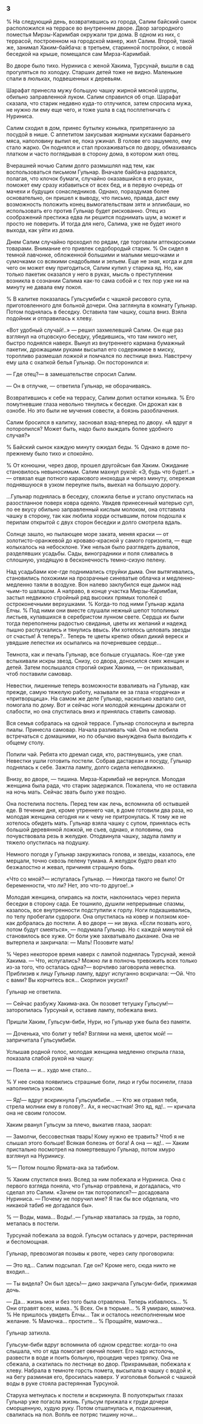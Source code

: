 ### 3

% На следующий день, возвратившись из города, Салим байский сынок расположился на террасе во внутреннем дворе.
Двор загородного поместья Мирзы-Каримбая окружали три дома.
В одном из них, с террасой, построенном на городской манер, жил Салим.
Второй, такой же, занимал Хаким-байбача: в третьем, старинной постройки, с новой беседкой на крыше, помещался сам Мирза-Каримбай.

Во дворе было тихо.
Нуриниса с женой Хакима, Турсунай, вышли в сад прогуляться по холодку.
Старших детей тоже не видно.
Маленькие спали в люльках, подвешенных к деревьям.

Шарафат принесла мужу большую чашку жирной мясной шурпы, обильно заправленной луком.
Салим справился об отце.
Шарафат сказала, что старик недавно куда-то отлучился, затем спросила мужа, не нужно ли ему еще чего, и тоже ушла в сад посплетничать с Нуриниса.

Салим сходил в дом, принес бутылку коньяка, припрятанную за посудой в нише.
С аппетитом закусывая жирными кусками бараньего мяса, наполовину выпил ее, пока ужинал.
В голове его зашумело, ему стало жарко.
Он поднялся и стал прохаживаться по двору, обмахиваясь платком и часто поглядывая в сторону дома, в котором жил отец.

Вчерашней ночью Салим долго размышлял над тем, как воспользоваться письмом Гульнар.
Вначале байбача радовался, полагая, что клочок бумаги, случайно оказавшийся в его руках, поможет ему сразу избавиться от всех бед, и в первую очередь от мачехи и будущих сонаследников.
Однако, пораздумав более основательно, он пришел к выводу, что письмо, правда, даст ему возможность положить конец вымогательствам зятя и элликбаши, но использовать его против Гульнар будет рискованно.
Отец из соображений престижа едва ли решится поднимать шум, а может и просто не поверить.
И тогда для него, Салима, уже не будет иного выхода, как уйти из дома.

Днем Салим случайно проходил по рядам, где торговали аптекарскими товарами.
Внимание его привлек седобородый старик.
% Он сидел в темной лавчонке, обложенной большими и малыми мешочками и сумочками со всякими снадобьями и зельем.
Еще не зная, когда и для чего он может ему пригодиться, Салим купил у старика яд.
Но, как только пакетик оказался у него в руках, мысль о преступлении возникла в сознании Салима как-то сама собой и с тех пор уже ни на минуту не давала ему покоя.

% В калитке показалась Гульсумбиби с чашкой рисового супа, приготовленного для больной дочери.
Она заглянула в комнату Гульнар.
Потом поднялась в беседку.
Оставила там чашку, сошла вниз.
Взяла подойник и отправилась к хлеву.

«Вот удобный случай!..» — решил захмелевший Салим.
Он еще раз взглянул на отцовскую беседку, убедившись, что там никого нет, быстро поднялся наверх.
Вынул из внутреннего кармана бумажный пакетик, дрожащими руками высыпал его содержимое в миску, торопливо размешал ложкой и помчался по лестнице вниз.
Навстречу ему шла с охапкой белья Гульнар.
Он посторонился и:

— Где отец?— в замешательстве спросил Салим.

— Он в отлучке, — ответила Гульнар, не оборачиваясь.

Возвратившись к себе на террасу, Салим допил остатки коньяка.
% Его помутневшие глаза невольно тянулись к беседке.
Он дрожал как в ознобе.
Но это были не мучения совести, а боязнь разоблачения.

Салим бросился в калитку, засновал взад-вперед по двору.
«А вдруг я поторопился?
Может быть, надо было выждать более удобного случая?»

% Байский сынок каждую минуту ожидал беды.
% Однако в доме по-прежнему было тихо и спокойно.

% От конюшни, через двор, прошел другойсын бая Хаким.
Ожидание становилось невыносимым.
Салим махнул рукой:
«Э, будь что будет!..» — отвязал еще потного каракового иноходца и через минуту, опережая поднявшуюся в узком переулке пыль, выехал на большую дорогу.

…Гульнар поднялась в беседку, сложила белье и устало опустилась на разостланное поверх ковра одеяло.
Увидев принесенный матерью суп, по ее вкусу обильно заправленный кислым молоком, она отставила чашку в сторону, так как любила хорди остывшим, потом подошла к перилам открытой с двух сторон беседки и долго смотрела вдаль.

Солнце зашло, но пылающее море заката, меняя краски — от золотисто-оранжевой до кроваво-красной у самого горизонта, — еще колыхалось на небосклоне.
Уже нельзя было разглядеть дувалов, разделявших усадьбы.
Сады, виноградники и поля сливались в сплошную, уходящую в бесконечность темно-сизую пелену.

Над усадьбами кое-где поднимались струйки дыма.
Они вытягивались, становились похожими на прозрачные синеватые облачка и медленно-медленно таяли в воздухе.
Вон налево заклубился еще дымок над чьим-то шалашом.
А направо, в конце участка Мирзы-Каримбая, застыл недвижно стройный ряд высоких прямых тополей с остроконечными верхушками.
% Когда-то под ними Гульнар ждала Ёлчы.
% Под ними они вместе слушали нежный шепот тополиных листьев, купавшихся в серебристом лунном свете.
Сердца их были тогда переполнены радостью свиданья, цветы их желаний и надежд пышно распускались и тянулись ввысь.
Им хотелось целовать звезды от счастья!
А теперь?..
Теперь те цветы крепко обвил дикий вереск и увядшие лепестки их осыпались на почерневшее сердце…

Темнота, как и печаль Гульнар, все больше сгущалась.
Кое-где уже вспыхивали искры звезд.
Снизу, со двора, доносился смех женщин и детей.
Затем послышался строгий окрик Хакима, — он приказывал, чтоб поставили самовар.

Невестки, лишенные теперь возможности взваливать на Гульнар, как прежде, самую тяжелую работу, называли ее за глаза «гордячка» и «притворщица».
На самом же деле Гульнар, насколько хватало сил, помогала по дому.
Вот и сейчас ноги молодой женщины дрожали от слабости, но она спустилась вниз и принялась ставить самовар.

Вся семья собралась на одной террасе.
Гульнар сполоснула и вытерла пиалы.
Принесла самовар.
Начала разливать чай.
Она не любила встречаться с домашними, но по обычаю вынуждена была выходить к общему столу.

Попили чай.
Ребята кто дремал сидя, кто, растянувшись, уже спал.
Невестки ушли готовить постели.
Собрав дастархан и посуду, Гульнар поднялась к себе.
Зажгла лампу, долго сидела неподвижно.

Внизу, во дворе, — тишина.
Мирза-Каримбай не вернулся.
Молодая женщина была рада, что старик задержался.
Пожалела, что не оставила на ночь мать.
Сейчас звать было уже поздно.

Она постелила постель.
Перед тем как лечь, вспомнила об остывшей еде.
В течение дня, кроме утреннего чая, в доме готовили два раза, но молодая женщина сегодня ни к чему не притронулась.
К тому же не хотелось обидеть мать.
Гульнар взяла чашку с супом, принялась есть большой деревянной ложкой, не съев, однако, и половины, она почувствовала резь в желудке.
Отодвинула чашку, задула лампу и тяжело опустилась на подушку.

Немного погодя у Гульнар закружилась голова, и звезды, казалось, еле мерцали, точно сквозь пелену тумана.
А желудок будто рвал кто безжалостно и жевал, причиняя страшную боль.

«Что со мной?— испугалась Гульнар.
— Никогда такого не было!
От беременности, что ли?
Нет, это что-то другое!..»

Молодая женщина, опираясь на локти, наклонилась через перила беседки в сторону сада.
Ее тошнило, душили непрерывные спазмы, казалось, все внутренности подступили к горлу.
Ноги подкашивались, по телу пробегали судороги.
Она опустилась на ковер и ползком кое-как добралась до постели.
А во дворе — ни звука.
«Если позвать кого, потом будут смеяться», — подумала Гульнар.
Но с каждой минутой ей становилось все хуже.
От боли уже захватывало дыхание.
Она не вытерпела и закричала:
— Мать!
Позовите мать!

% Через некоторое время наверх с лампой поднялась Турсунай, женой Хакима.
— Что, испугались?
Можно ли в полночь тревожить всех только из-за того, что осталась одна?— ворчливо заговорила невестка.
Приблизив к лицу Гульнар лампу, вдруг испуганно вскричала: —Ой.
Что с вами?
Вы корчитесь вся…
Скорпион укусил?

Гульнар не ответила.

— Сейчас разбужу Хакима-ака.
Он позовет тетушку Гульсум!— заторопилась Турсунай и, оставив лампу, побежала вниз.

Пришли Хаким, Гульсум-биби, Нури, но Гульнар уже была без памяти.

— Доченька, что болит у тебя?
Взгляни на меня, цветок мой! — запричитала Гульсумбиби.

Услышав родной голос, молодая женщина медленно открыла глаза, показала слабой рукой на чашку:

— Поела — и… худо мне стало…

% У нее снова появились страшные боли, лицо и губы посинели, глаза наполнились ужасом.

— Яд!— вдруг вскрикнула Гульсумбиби…
— Кто же отравил тебя, стрела молнии ему в голову?..
Ах, я несчастная!
Это яд, яд!..
— кричала она не своим голосом.

Хаким рванул Гульсум за плечо, выкатив глаза, заорал:

— Замолчи, бессовестная тварь!
Кому нужно ее травить?
Чтоб я не слышал этого больше!
Всякая болезнь от бога!
А она — яд!..
— Хаким пристально посмотрел на помертвевшую Гульнар, потом хмуро взглянул на Нуринису.

%— Потом пошлю Ярмата-ака за табибом.

% Хаким спустился вниз.
Вслед за ним побежала и Нуриниса.
Она с первого взгляда поняла, что Гульнар отравлена, и догадалась, что сделал это Салим.
«Зачем он так поторопился?— досадовала Нуриниса.
— Почему не поручил мне?
Я так бы все обделала, что никакой табиб не догадался бы».

% — Воды, мама…
Воды!..— Гульнар хваталась за грудь, за горло, металась в постели.

Турсунай побежала за водой.
Гульсум осталась у дочери, растерянная и беспомощная.

Гульнар, превозмогая позывы к рвоте, через силу проговорила:

— Это яд…
Салим подсыпал.
Где он?
Кроме него, сюда никто не входил…

— Ты видела?
Он был здесь!— дико закричала Гульсум-биби, прижимая дочь.

— Да… жизнь моя и без того была отравлена.
Теперь избавлюсь…
% Они отравят всех, мама..
% Всех.
Он в тюрьме…
% Я умираю, мамочка.
% Не пришлось увидеть Ёлчы…
Так и осталось неисполненным мое желание.
% Мамочка... простите...
% Прощайте, мамочка…

Гульнар затихла.

Гульсум-биби вдруг вспомнила об одном средстве: когда-то она слышала, что от яда помогает овечий помет.
Его надо истолочь, развести в воде и поить больную, процедив через тряпку.
Она не сбежала, а скатилась по лестнице во двор. Прихрамывая, побежала к хлеву.
Набрала в темноте горсть помета, высыпала в чашку с водой и, на бегу разминая его, бросилась наверх.
У изголовья больной с чашкой воды в руке стояла растерянная Турсуной.

Старуха метнулась к постели и вскрикнула.
В полуоткрытых глазах Гульнар уже погасла жизнь.
Гульсум прижала к груди дочери сморщенную, худую руку.
Потом отшатнулась и, подкошенная, свалилась на пол.
Вопль ее потряс тишину ночи…
